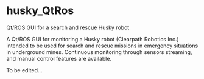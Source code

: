 # husky_QtRos

Qt/ROS GUI for a search and rescue Husky robot

A Qt/ROS GUI for monitoring a Husky robot (Clearpath Robotics Inc.) intended to be used for search and rescue missions in emergency situations in underground mines. Continuous monitoring through sensors streaming, and manual control features are available.

To be edited...
